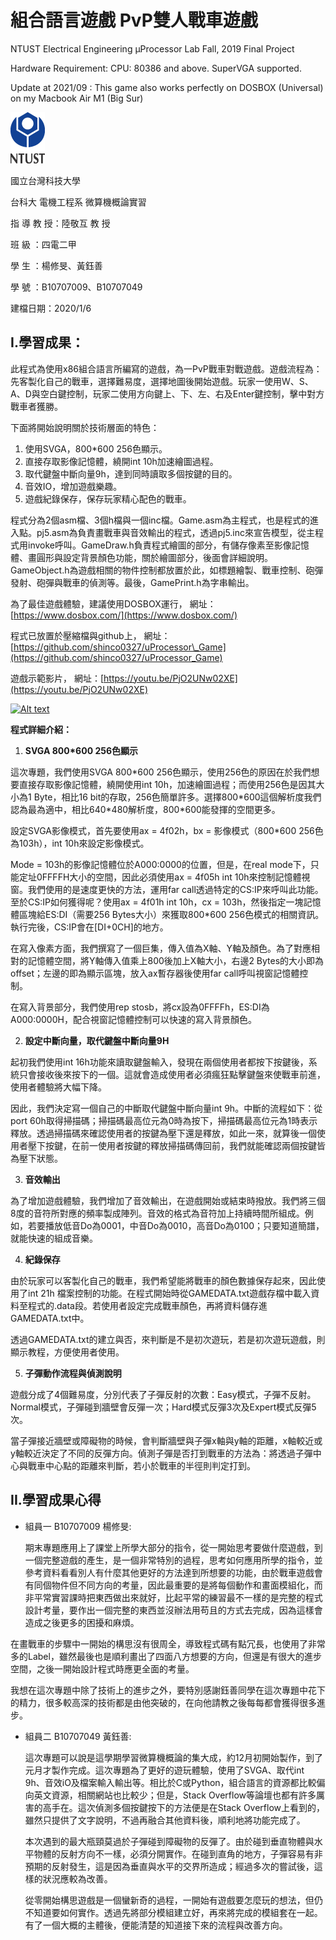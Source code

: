 # 組合語言遊戲 PvP雙人戰車遊戲
NTUST Electrical Engineering μProcessor Lab Fall, 2019 Final Project 

Hardware Requirement: CPU: 80386 and above. SuperVGA supported.

Update at 2021/09 : This game also works perfectly on DOSBOX (Universal) on my Macbook Air M1 (Big Sur) 

![IMAGE](https://github.com/shinco0327/uProcessor_Midterm/blob/master/NTUST_LOGO.png?raw=true)

國立台灣科技大學

台科大 電機工程系 微算機概論實習

  指 導 教 授：陸敬互 教 授


班 級                ：四電二甲

學 生                ：楊修旻、黃鈺善

學 號                ：B10707009、B10707049

建檔日期：2020/1/6

## **I.學習成果：**

此程式為使用x86組合語言所編寫的遊戲，為一PvP戰車對戰遊戲。遊戲流程為：先客製化自己的戰車，選擇難易度，選擇地圖後開始遊戲。玩家一使用W、S、A、D與空白鍵控制，玩家二使用方向鍵上、下、左、右及Enter鍵控制，擊中對方戰車者獲勝。

下面將開始說明關於技術層面的特色：

1. 使用SVGA，800\*600 256色顯示。
2. 直接存取影像記憶體，繞開int 10h加速繪圖過程。
3. 取代鍵盤中斷向量9h，達到同時讀取多個按鍵的目的。
4. 音效IO，增加遊戲樂趣。
5. 遊戲紀錄保存，保存玩家精心配色的戰車。

程式分為2個asm檔、3個h檔與一個inc檔。Game.asm為主程式，也是程式的進入點。pj5.asm為負責畫戰車與音效輸出的程式，透過pj5.inc來宣告模型，從主程式用invoke呼叫。GameDraw.h負責程式繪圖的部分，有儲存像素至影像記憶體、畫圓形與設定背景顏色功能，關於繪圖部分，後面會詳細說明。GameObject.h為遊戲相關的物件控制都放置於此，如標題繪製、戰車控制、砲彈發射、砲彈與戰車的偵測等。最後，GamePrint.h為字串輸出。

為了最佳遊戲體驗，建議使用DOSBOX運行，
網址：[https://www.dosbox.com/](https://www.dosbox.com/)

程式已放置於壓縮檔與github上，
網址：[https://github.com/shinco0327/uProcessor\_Game](https://github.com/shinco0327/uProcessor_Game)

遊戲示範影片，
網址：[https://youtu.be/PjO2UNw02XE](https://youtu.be/PjO2UNw02XE)

[![Alt text](https://img.youtube.com/vi/PjO2UNw02XE/0.jpg)](https://youtu.be/PjO2UNw02XE)



**程式詳細介紹：**

1. **SVGA 800\*600 256色顯示**

  這次專題，我們使用SVGA 800\*600 256色顯示，使用256色的原因在於我們想要直接存取影像記憶體，繞開使用int 10h，加速繪圖過程；而使用256色是因其大小為1 Byte，相比16 bit的存取，256色簡單許多。選擇800\*600這個解析度我們認為最為適中，相比640\*480解析度，800\*600能發揮的空間更多。

  設定SVGA影像模式，首先要使用ax = 4f02h，bx = 影像模式（800\*600 256色為103h），int 10h來設定影像模式。

  Mode = 103h的影像記憶體位於A000:0000的位置，但是，在real mode下，只能定址0FFFFH大小的空間，因此必須使用ax = 4f05h int 10h來控制記憶體視窗。我們使用的是速度更快的方法，運用far call透過特定的CS:IP來呼叫此功能。至於CS:IP如何獲得呢？使用ax = 4f01h int 10h，cx = 103h，然後指定一塊記憶體區塊給ES:DI（需要256 Bytes大小）來獲取800\*600 256色模式的相關資訊。執行完後，CS:IP會在[DI+0CH]的地方。

  在寫入像素方面，我們撰寫了一個巨集，傳入值為X軸、Y軸及顏色。為了對應相對的記憶體空間，將Y軸傳入值乘上800後加上X軸大小，右邊2 Bytes的大小即為offset；左邊的即為顯示區塊，放入ax暫存器後使用far call呼叫視窗記憶體控制。

  在寫入背景部分，我們使用rep stosb，將cx設為0FFFFh，ES:DI為A000:0000H，配合視窗記憶體控制可以快速的寫入背景顏色。

2. **設定中斷向量，取代鍵盤中斷向量9H**

  起初我們使用int 16h功能來讀取鍵盤輸入，發現在兩個使用者都按下按鍵後，系統只會接收後來按下的一個。這就會造成使用者必須瘋狂點擊鍵盤來使戰車前進，使用者體驗將大幅下降。

  因此，我們決定寫一個自己的中斷取代鍵盤中斷向量int 9h。中斷的流程如下：從port 60h取得掃描碼；掃描碼最高位元為0時為按下，掃描碼最高位元為1時表示釋放。透過掃描碼來確認使用者的按鍵為壓下還是釋放，如此一來，就算後一個使用者壓下按鍵，在前一使用者按鍵的釋放掃描碼傳回前，我們就能確認兩個按鍵皆為壓下狀態。


3. **音效輸出**

  為了增加遊戲體驗，我們增加了音效輸出，在遊戲開始或結束時撥放。我們將三個8度的音符所對應的頻率製成陣列。音效的格式為音符加上持續時間所組成。例如，若要播放低音Do為0001，中音Do為0010，高音Do為0100；只要知道簡譜，就能快速的組成音樂。


4. **紀錄保存**

  由於玩家可以客製化自己的戰車，我們希望能將戰車的顏色數據保存起來，因此使用了int 21h 檔案控制的功能。在程式開始時從GAMEDATA.txt遊戲存檔中載入資料至程式的.data段。若使用者設定完成戰車顏色，再將資料儲存進GAMEDATA.txt中。

  透過GAMEDATA.txt的建立與否，來判斷是不是初次遊玩，若是初次遊玩遊戲，則顯示教程，方便使用者使用。

5. **子彈動作流程與偵測說明**

  遊戲分成了4個難易度，分別代表了子彈反射的次數：Easy模式，子彈不反射。Normal模式，子彈碰到牆壁會反彈一次；Hard模式反彈3次及Expert模式反彈5次。

  當子彈接近牆壁或障礙物的時候，會判斷牆壁與子彈x軸與y軸的距離，x軸較近或y軸較近決定了不同的反彈方向。偵測子彈是否打到戰車的方法為：將透過子彈中心與戰車中心點的距離來判斷，若小於戰車的半徑則判定打到。


## **II.學習成果心得**

- 組員一 B10707009 楊修旻:

  期末專題應用上了課堂上所學大部分的指令，從一開始思考要做什麼遊戲，到一個完整遊戲的產生，是一個非常特別的過程，思考如何應用所學的指令，並參考資料看看別人有什麼其他更好的方法達到所想要的功能，由於戰車遊戲會有同個物件但不同方向的考量，因此最重要的是將每個動作和畫面模組化，而非平常實習課時把東西做出來就好，比起平常的練習最不一樣的是完整的程式設計考量，要作出一個完整的東西並沒辦法用苟且的方式去完成，因為這樣會造成之後更多的困擾和麻煩。

在畫戰車的步驟中一開始的構思沒有很周全，導致程式碼有點冗長，也使用了非常多的Label，雖然最後也是順利畫出了四面八方想要的方向，但還是有很大的進步空間，之後一開始設計程式時應更全面的考量。

我想在這次專題中除了技術上的進步之外，要特別感謝鈺善同學在這次專題中花下的精力，很多較高深的技術都是由他突破的，在向他請教之後每每都會獲得很多進步。



- 組員二 B10707049 黃鈺善:

  這次專題可以說是這學期學習微算機概論的集大成，約12月初開始製作，到了元月才製作完成。這次專題為了更好的遊玩體驗，使用了SVGA、取代int 9h、音效iO及檔案輸入輸出等。相比於C或Python，組合語言的資源都比較偏向英文資源，相關網站也比較少；但是，Stack Overflow等論壇也都有許多厲害的高手在。這次偵測多個按鍵按下的方法便是在Stack Overflow上看到的，雖然只提供了文字說明，不過再融合其他資料後，順利地將功能完成了。

  本次遇到的最大瓶頸莫過於子彈碰到障礙物的反彈了。由於碰到垂直物體與水平物體的反射方向不一樣，必須分開實作。在碰到直角的地方，子彈容易有非預期的反射發生，這是因為垂直與水平的交界所造成；經過多次的嘗試後，這樣的狀況應較為改善。

  從零開始構思遊戲是一個蠻新奇的過程，一開始有遊戲要怎麼玩的想法，但仍不知道要如何實作。透過先將部分模組建立好，再來將完成的模組套在一起。有了一個大概的主體後，便能清楚的知道接下來的流程與改善方向。
  
